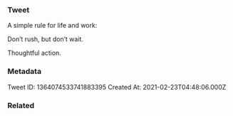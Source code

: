 ### Tweet
A simple rule for life and work:

Don’t rush, but don’t wait.

Thoughtful action.

### Metadata
Tweet ID: 1364074533741883395
Created At: 2021-02-23T04:48:06.000Z

### Related

